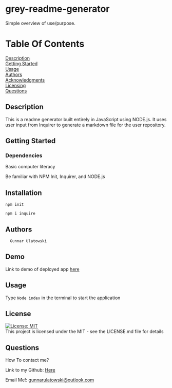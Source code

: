 # grey-readme-generator

  Simple overview of use/purpose.
      
  # Table Of Contents
  
  [Description](##Description)  
  [Getting Started](##Dependencies)  
  [Usage](##Usage)  
  [Authors](##Authors)  
  [Acknowledgments](##Acknowledgments)  
  [Licensing](##License)  
  [Questions](##Questions)  
  
  
  ## Description
      
  This is a readme generator built entirely in JavaScript using NODE.js. It uses user input from Inquirer to generate a markdown file for the user repository.
      
  ## Getting Started
      
  ### Dependencies
      
  Basic computer literacy
  
  Be familiar with NPM Init, Inquirer, and NODE.js
      
  ## Installation

  `npm init` 

  `npm i inquire`
      
  
      
  ## Authors
      Gunnar Ulatowski
  
      
## Demo 

Link to demo of deployed app [here](https://drive.google.com/file/d/1VSFm61FgTWu0IpzXpunkAOL7VZh00CGp/view)


      
  ## Usage 
Type
  ` Node index ` 
in the terminal to start the application
  
  ## License
  [![License: MIT](https://img.shields.io/badge/License-MIT-yellow.svg)](https://opensource.org/licenses/MIT)  
  This project is licensed under the MIT  - see the LICENSE.md file for details
  
  
  
  ## Questions
      
  How To contact me? 
  
  Link to my Github: [Here](#github.com/sushistarlove) 
  
  Email Me!: gunnarulatowski@outlook.com